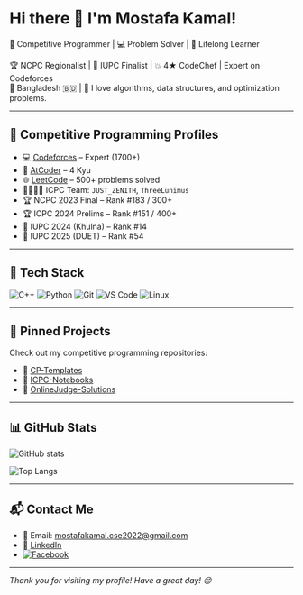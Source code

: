 # Hi there 👋 I'm Mostafa Kamal!

🎯 Competitive Programmer | 💻 Problem Solver | 🌱 Lifelong Learner

🏆 NCPC Regionalist | 🥇 IUPC Finalist | 💥 4★ CodeChef | Expert on Codeforces  
📍 Bangladesh 🇧🇩 | 💬 I love algorithms, data structures, and optimization problems.

---

## 🧠 Competitive Programming Profiles

- 💻 [Codeforces](https://codeforces.com/profile/M0stafa) – Expert (1700+)
- 🏅 [AtCoder](https://atcoder.jp/users/M0stafa) – 4 Kyu
- 🌐 [LeetCode](https://leetcode.com/m0stafa_kamal) – 500+ problems solved
- 👨‍👩‍👧‍👦 ICPC Team: `JUST_ZENITH`, `ThreeLunimus`
- 🏆 NCPC 2023 Final – Rank #183 / 300+
- 🏆 ICPC 2024 Prelims – Rank #151 / 400+
- 🏅 IUPC 2024 (Khulna) – Rank #14
- 🏅 IUPC 2025 (DUET) – Rank #54
---

## 🔧 Tech Stack

![C++](https://img.shields.io/badge/-C++-00599C?style=flat-square&logo=c%2B%2B&logoColor=white)
![Python](https://img.shields.io/badge/-Python-3776AB?style=flat-square&logo=python&logoColor=white)
![Git](https://img.shields.io/badge/-Git-F05032?style=flat-square&logo=git&logoColor=white)
![VS Code](https://img.shields.io/badge/-VS%20Code-007ACC?style=flat-square&logo=visual-studio-code&logoColor=white)
![Linux](https://img.shields.io/badge/-Linux-FCC624?style=flat-square&logo=linux&logoColor=black)

---

## 📂 Pinned Projects

Check out my competitive programming repositories:
- 🔗 [CP-Templates](https://github.com/M0stafa/CP-Templates)
- 🔗 [ICPC-Notebooks](https://github.com/Mostafa/ICPC-Notebooks)
- 🔗 [OnlineJudge-Solutions](https://github.com/Mostafa/OnlineJudge-Solutions)

---

## 📊 GitHub Stats

![GitHub stats](https://github-readme-stats.vercel.app/api?username=YourUsername&show_icons=true&theme=radical)

![Top Langs](https://github-readme-stats.vercel.app/api/top-langs/?username=YourUsername&layout=compact&theme=radical)

---

## 📬 Contact Me

- 📧 Email: mostafakamal.cse2022@gmail.com
- 💼 [LinkedIn](https://linkedin.com/in/m0stafa-kamal)  
- [![Facebook](https://img.shields.io/badge/Facebook-1877F2?style=flat-square&logo=facebook&logoColor=white)](https://facebook.com/muhammadm0stafa/)
---

_Thank you for visiting my profile! Have a great day! 😊_
